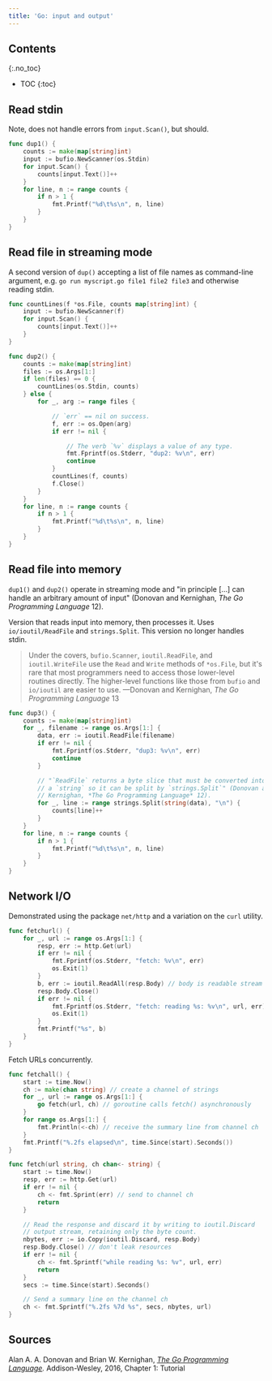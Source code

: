 ```yaml
---
title: 'Go: input and output'
---
```


## Contents
{:.no_toc}

* TOC
{:toc}


## Read stdin

Note, does not handle errors from `input.Scan()`, but should.

```go
func dup1() {
    counts := make(map[string]int)
    input := bufio.NewScanner(os.Stdin)
    for input.Scan() {
        counts[input.Text()]++
    }
    for line, n := range counts {
        if n > 1 {
            fmt.Printf("%d\t%s\n", n, line)
        }
    }
}
```


## Read file in streaming mode

A second version of `dup()` accepting a list of file names as command-line
argument, e.g. `go run myscript.go file1 file2 file3` and otherwise
reading stdin.

```go
func countLines(f *os.File, counts map[string]int) {
    input := bufio.NewScanner(f)
    for input.Scan() {
        counts[input.Text()]++
    }
}

func dup2() {
    counts := make(map[string]int)
    files := os.Args[1:]
    if len(files) == 0 {
        countLines(os.Stdin, counts)
    } else {
        for _, arg := range files {

            // `err` == nil on success.
            f, err := os.Open(arg)
            if err != nil {

                // The verb `%v` displays a value of any type.
                fmt.Fprintf(os.Stderr, "dup2: %v\n", err)
                continue
            }
            countLines(f, counts)
            f.Close()
        }
    }
    for line, n := range counts {
        if n > 1 {
            fmt.Printf("%d\t%s\n", n, line)
        }
    }
}
```


## Read file into memory

`dup1()` and `dup2()` operate in streaming mode and "in principle
[...] can handle an arbitrary amount of input" (Donovan and Kernighan,
*The Go Programming Language* 12).

Version that reads input into memory, then processes it. Uses
`io/ioutil/ReadFile` and `strings.Split`. This version no longer
handles stdin.

> Under the covers, `bufio.Scanner`, `ioutil.ReadFile`, and 
> `ioutil.WriteFile` use the `Read` and `Write` methods of `*os.File`,
> but it's rare that most programmers need to access those lower-level
> routines directly. The higher-level functions like those from `bufio`
> and `io/ioutil` are easier to use.
—Donovan and Kernighan, *The Go Programming Language* 13

```go
func dup3() {
    counts := make(map[string]int)
    for _, filename := range os.Args[1:] {
        data, err := ioutil.ReadFile(filename)
        if err != nil {
            fmt.Fprintf(os.Stderr, "dup3: %v\n", err)
            continue
        }

        // "`ReadFile` returns a byte slice that must be converted into
        // a `string` so it can be split by `strings.Split`" (Donovan and 
        // Kernighan, *The Go Programming Language* 12).
        for _, line := range strings.Split(string(data), "\n") {
            counts[line]++
        }
    }
    for line, n := range counts {
        if n > 1 {
            fmt.Printf("%d\t%s\n", n, line)
        }
    }
}
``` 


## Network I/O

Demonstrated using the package `net/http` and a variation on the 
`curl` utility.

```go
func fetchurl() {
    for _, url := range os.Args[1:] {
        resp, err := http.Get(url)
        if err != nil {
            fmt.Fprintf(os.Stderr, "fetch: %v\n", err)
            os.Exit(1)
        }
        b, err := ioutil.ReadAll(resp.Body) // body is readable stream
        resp.Body.Close()
        if err != nil {
            fmt.Fprintf(os.Stderr, "fetch: reading %s: %v\n", url, err)
            os.Exit(1)
        }
        fmt.Printf("%s", b)
    }
}
```

Fetch URLs concurrently.

```go
func fetchall() {
    start := time.Now()
    ch := make(chan string) // create a channel of strings
    for _, url := range os.Args[1:] {
        go fetch(url, ch) // goroutine calls fetch() asynchronously
    }
    for range os.Args[1:] {
        fmt.Println(<-ch) // receive the summary line from channel ch
    }
    fmt.Printf("%.2fs elapsed\n", time.Since(start).Seconds())
}

func fetch(url string, ch chan<- string) {
    start := time.Now()
    resp, err := http.Get(url)
    if err != nil {
        ch <- fmt.Sprint(err) // send to channel ch
        return
    }

    // Read the response and discard it by writing to ioutil.Discard
    // output stream, retaining only the byte count.
    nbytes, err := io.Copy(ioutil.Discard, resp.Body)
    resp.Body.Close() // don't leak resources
    if err != nil {
        ch <- fmt.Sprintf("while reading %s: %v", url, err)
        return
    }
    secs := time.Since(start).Seconds()

    // Send a summary line on the channel ch
    ch <- fmt.Sprintf("%.2fs %7d %s", secs, nbytes, url)
}
```


## Sources

Alan A. A. Donovan and Brian W. Kernighan, *[The Go Programming Language].*
Addison-Wesley, 2016, Chapter 1: Tutorial

[The Go Programming Language]: http://www.gopl.io/

